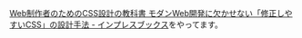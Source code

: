 [Web制作者のためのCSS設計の教科書 モダンWeb開発に欠かせない「修正しやすいCSS」の設計手法 - インプレスブックス](https://book.impress.co.jp/books/1113101128)をやってます。
